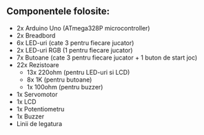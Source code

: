   ## Componentele folosite:
  - 2x Arduino Uno (ATmega328P microcontroller)
  - 2x Breadbord
  - 6x LED-uri (cate 3 pentru fiecare jucator)
  - 2x LED-uri RGB (1 pentru fiecare jucator)
  - 7x Butoane (cate 3 pentru fiecare jucator + 1 buton de start joc)
  - 22x Rezistoare
    - 13x 220ohm (pentru LED-uri si LCD)
    - 8x 1K (pentru butoane)
    - 1x 100ohm (pentru buzzer)
  - 1x Servomotor
  - 1x LCD
  - 1x Potentiometru
  - 1x Buzzer
  - Linii de legatura
    ##
